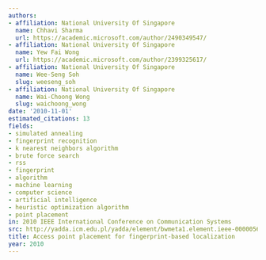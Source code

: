 ```yaml
---
authors:
- affiliation: National University Of Singapore
  name: Chhavi Sharma
  url: https://academic.microsoft.com/author/2490349547/
- affiliation: National University Of Singapore
  name: Yew Fai Wong
  url: https://academic.microsoft.com/author/2399325617/
- affiliation: National University Of Singapore
  name: Wee-Seng Soh
  slug: weeseng_soh
- affiliation: National University Of Singapore
  name: Wai-Choong Wong
  slug: waichoong_wong
date: '2010-11-01'
estimated_citations: 13
fields:
- simulated annealing
- fingerprint recognition
- k nearest neighbors algorithm
- brute force search
- rss
- fingerprint
- algorithm
- machine learning
- computer science
- artificial intelligence
- heuristic optimization algorithm
- point placement
in: 2010 IEEE International Conference on Communication Systems
src: http://yadda.icm.edu.pl/yadda/element/bwmeta1.element.ieee-000005686092
title: Access point placement for fingerprint-based localization
year: 2010
---
```

